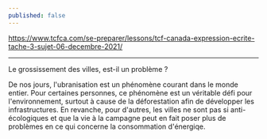 ```yaml
---
published: false
---
```

https://www.tcfca.com/se-preparer/lessons/tcf-canada-expression-ecrite-tache-3-sujet-06-decembre-2021/

---

Le grossissement des villes, est-il un problème ?

De nos jours, l'ubranisation est un phénomène courant dans le monde entier. Pour certaines personnes, ce phénomène est un véritable défi pour l'environnement, surtout à cause de la déforestation afin de développer les infrastructures. En revanche, pour d'autres, les villes ne sont pas si anti-écologiques et que la vie à la campagne peut en fait poser plus de problèmes en ce qui concerne la consommation d'énergiqe.

